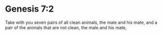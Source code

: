 # Genesis 7:2

Take with you seven pairs of all clean animals, the male and his mate, and a pair of the animals that are not clean, the male and his mate,
